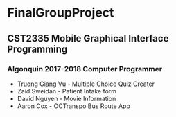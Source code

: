 # FinalGroupProject
## CST2335 Mobile Graphical Interface Programming
### Algonquin 2017-2018 Computer Programmer


- Truong Giang Vu - Multiple Choice Quiz Creater
- Zaid Sweidan - Patient Intake form
- David Nguyen - Movie Information
- Aaron Cox - OCTranspo Bus Route App
